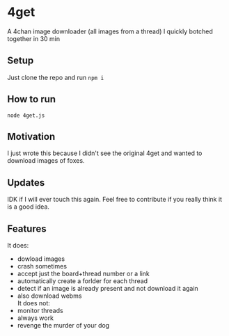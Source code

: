 # 4get
A 4chan image downloader (all images from a thread) I quickly botched together in 30 min

## Setup
Just clone the repo and run ```npm i```

## How to run
```node 4get.js```

## Motivation
I just wrote this because I didn't see the original 4get and wanted to download images of foxes. 

## Updates
IDK if I will ever touch this again. Feel free to contribute if you really think it is a good idea.

## Features
It does:
- dowload images
- crash sometimes
- accept just the board+thread number or a link
- automatically create a forlder for each thread
- detect if an image is already present and not download it again
- also download webms  
It does not:
- monitor threads
- always work
- revenge the murder of your dog
